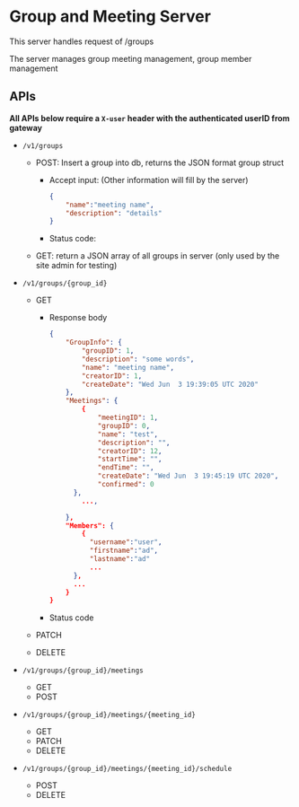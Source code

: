 # Group and Meeting Server

This server handles request of /groups

The server manages group meeting management, group member management

## APIs

**All APIs below require a `X-user` header with the authenticated userID from gateway**

- `/v1/groups`

  - POST: Insert a group into db, returns the JSON format group struct

    - Accept input: (Other information will fill by the server)

      ```json
      {
          "name":"meeting name",
          "description": "details"
      }
      ```

    - Status code:

  - GET: return a JSON array of all groups in server (only used by the site admin for testing)

- `/v1/groups/{group_id}`

  - GET

    - Response body

      ```JSON
      {
          "GroupInfo": {
              "groupID": 1,
              "description": "some words",
              "name": "meeting name",
              "creatorID": 1,
              "createDate": "Wed Jun  3 19:39:05 UTC 2020"
          },
          "Meetings": {
              {
                  "meetingID": 1,
                  "groupID": 0,
                  "name": "test",
                  "description": "",
                  "creatorID": 12,
                  "startTime": "",
                  "endTime": "",
                  "createDate": "Wed Jun  3 19:45:19 UTC 2020",
                  "confirmed": 0
          	},
              ...,
      
          },
          "Members": {
              {
              	"username":"user",
              	"firstname":"ad",
              	"lastname":"ad"
              	...
          	},
      		...
          }
      }
      ```

    - Status code

  - PATCH

  - DELETE

- `/v1/groups/{group_id}/meetings`

  - GET
  - POST

- `/v1/groups/{group_id}/meetings/{meeting_id}`

  - GET
  - PATCH
  - DELETE

- `/v1/groups/{group_id}/meetings/{meeting_id}/schedule`

  - POST
  - DELETE